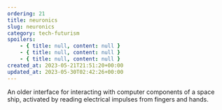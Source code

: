 ```yaml
---
ordering: 21
title: neuronics
slug: neuronics
category: tech-futurism
spoilers:
    - { title: null, content: null }
    - { title: null, content: null }
    - { title: null, content: null }
created_at: 2023-05-21T21:51:20+00:00
updated_at: 2023-05-30T02:42:26+00:00
---
```

An older interface for interacting with computer components of a space ship, activated by reading electrical impulses from fingers and hands.